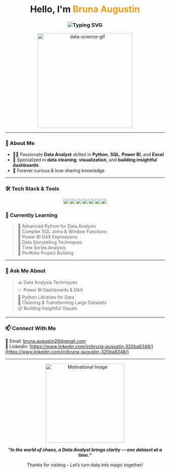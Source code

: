 <h1 align="center">Hello, I'm <span style="color:#F39C12;">Bruna Augustin</span></h1>

<h3 align="center">
  <img src="https://readme-typing-svg.herokuapp.com?lines=Data+Analyst;Python+•+SQL+•+Power+BI+•+Excel&center=true&width=500" alt="Typing SVG" />
</h3>
<p align="center">
  <img src="https://jobpakado.com/wp-content/uploads/2024/04/Data-Science.gif" width="300" alt="data-science-gif">
</p>

---

### 💫 About Me  
- 👩‍💻 Passionate **Data Analyst** skilled in **Python**, **SQL**, **Power BI**, and **Excel**  
- 📌 Specialized in **data cleaning**, **visualization**, and **building insightful dashboards**  
- 🌱 Forever curious & love sharing knowledge  

---

### 🛠️ Tech Stack & Tools  
<p align="center">
  <img src="https://img.shields.io/badge/Python-3776AB?style=for-the-badge&logo=python&logoColor=white" />
  <img src="https://img.shields.io/badge/Pandas-150458?style=for-the-badge&logo=pandas&logoColor=white" />
  <img src="https://img.shields.io/badge/NumPy-013243?style=for-the-badge&logo=numpy&logoColor=white" />
  <img src="https://img.shields.io/badge/MySQL-4479A1?style=for-the-badge&logo=mysql&logoColor=white" />
  <img src="https://img.shields.io/badge/PowerBI-F2C811?style=for-the-badge&logo=powerbi&logoColor=black" />
  <img src="https://img.shields.io/badge/Excel-217346?style=for-the-badge&logo=microsoft-excel&logoColor=white" />
  <img src="https://img.shields.io/badge/Jupyter-F37626?style=for-the-badge&logo=jupyter&logoColor=white" />
</p>

### 🌱 Currently Learning  
> 📌 Advanced Python for Data Analysis  
> 📌 Complex SQL Joins & Window Functions  
> 📌 Power BI DAX Expressions  
> 📌 Data Storytelling Techniques  
> 📌 Time Series Analysis  
> 📌 Portfolio Project Building  

---

### 💬 Ask Me About  
> 📊 Data Analysis Techniques  
> 📈 Power BI Dashboards & DAX  
> 🐍 Python Libraries for Data  
> 📌 Cleaning & Transforming Large Datasets  
> 📋 Building Insightful Visuals  

---

### 📫 Connect With Me  
📧 Email: bruna.augustin26@gmail.com  
🔗 LinkedIn: [https://www.linkedin.com/in/bruna-augustin-320ba8348/](https://www.linkedin.com/in/bruna-augustin-320ba8348/)

---

<p align="center">
  <img src="https://github.com/user-attachments/assets/5f4c7db4-9dd3-49e9-8cee-0a38df490195" alt="Motivational Image" width="250">
</p>

<p align="center">
  <strong><em>“In the world of chaos, a Data Analyst brings clarity — one dataset at a time.”</em></strong>
</p>

<p align="center"> Thanks for visiting – Let’s turn data into magic together! </p>

